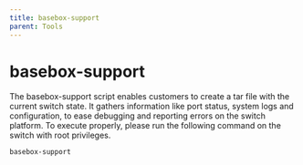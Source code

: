 ```yaml
---
title: basebox-support
parent: Tools
---
```


# basebox-support

The basebox-support script enables customers to create a tar file with the current switch state. It gathers information like port status, system logs and configuration, to ease debugging and reporting errors on the switch platform. To execute properly, please run the following command on the switch with root privileges.

```
basebox-support
```

